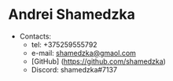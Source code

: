 # Andrei Shamedzka
* Contacts:
   * tel: +375259555792
   * e-mail: shamedzka@gmaol.com
   * [GitHub] (https://github.com/shamedzka)
   * Discord: shamedzka#7137